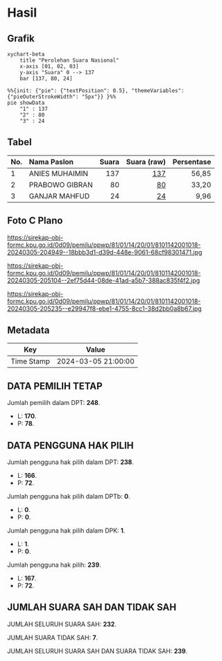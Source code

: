 # Hasil

## Grafik

```mermaid
xychart-beta
    title "Perolehan Suara Nasional"
    x-axis [01, 02, 03]
    y-axis "Suara" 0 --> 137
    bar [137, 80, 24]
```

```mermaid
%%{init: {"pie": {"textPosition": 0.5}, "themeVariables": {"pieOuterStrokeWidth": "5px"}} }%%
pie showData
    "1" : 137
    "2" : 80
    "3" : 24
```

## Tabel

| No. | Nama Paslon    | Suara | Suara (raw) | Persentase |
|:--- |:-------------- | -----:| -----------:| ----------:|
| 1   | ANIES MUHAIMIN | 137   | [137][p-1]  | 56,85      |
| 2   | PRABOWO GIBRAN | 80    | [80][p-2]   | 33,20      |
| 3   | GANJAR MAHFUD  | 24    | [24][p-3]   | 9,96       |


[p-1]: https://github.com/gigit-pemilu/pemilu-2024/blob/main/pilpres/hitung-suara/sub/81-maluku/sub/01-maluku-tengah/sub/14-salahutu/sub/2001-liang/sub/018-tps/sub/paslon-1.txt
[p-2]: https://github.com/gigit-pemilu/pemilu-2024/blob/main/pilpres/hitung-suara/sub/81-maluku/sub/01-maluku-tengah/sub/14-salahutu/sub/2001-liang/sub/018-tps/sub/paslon-2.txt
[p-3]: https://github.com/gigit-pemilu/pemilu-2024/blob/main/pilpres/hitung-suara/sub/81-maluku/sub/01-maluku-tengah/sub/14-salahutu/sub/2001-liang/sub/018-tps/sub/paslon-3.txt

## Foto C Plano

https://sirekap-obj-formc.kpu.go.id/0d09/pemilu/ppwp/81/01/14/20/01/8101142001018-20240305-204949--18bbb3d1-d39d-448e-9061-68cf98301471.jpg

https://sirekap-obj-formc.kpu.go.id/0d09/pemilu/ppwp/81/01/14/20/01/8101142001018-20240305-205104--2ef75d44-08de-41ad-a5b7-388ac835f4f2.jpg

https://sirekap-obj-formc.kpu.go.id/0d09/pemilu/ppwp/81/01/14/20/01/8101142001018-20240305-205235--e29947f8-ebe1-4755-8cc1-38d2bb0a8b67.jpg


## Metadata

| Key        | Value               |
| ---------- | ------------------- |
| Time Stamp | 2024-03-05 21:00:00 |


## DATA PEMILIH TETAP

Jumlah pemilih dalam DPT: **248**.
 * L: **170**.
 * P: **78**.

## DATA PENGGUNA HAK PILIH

Jumlah pengguna hak pilih dalam DPT: **238**.
 * L: **166**.
 * P: **72**.

Jumlah pengguna hak pilih dalam DPTb: **0**.
 * L: **0**.
 * P: **0**.

Jumlah pengguna hak pilih dalam DPK: **1**.
 * L: **1**.
 * P: **0**.

Jumlah pengguna hak pilih: **239**.
 * L: **167**.
 * P: **72**.

## JUMLAH SUARA SAH DAN TIDAK SAH

JUMLAH SELURUH SUARA SAH: **232**.

JUMLAH SUARA TIDAK SAH: **7**.

JUMLAH SELURUH SUARA SAH DAN SUARA TIDAK SAH: **239**.


